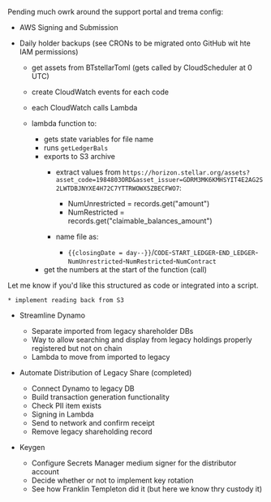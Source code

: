 Pending much owrk around the support portal and trema config:

* AWS Signing and Submission
* Daily holder backups (see CRONs to be migrated onto GitHub wit hte IAM permissions)

    * get assets from BTstellarToml (gets called by CloudScheduler at 0 UTC)
    * create CloudWatch events for each code
    * each CloudWatch calls Lambda
    * lambda function to: 

        * gets state variables for file name
        * runs `getLedgerBals`
        * exports to S3 archive
             * extract values from `https://horizon.stellar.org/assets?asset_code=1984803ORD&asset_issuer=GDRM3MK6KMHSYIT4E2AG2S2LWTDBJNYXE4H72C7YTTRWOWX5ZBECFWO7`:

                 * NumUnrestricted = records.get("amount")
               * NumRestricted = records.get("claimable_balances_amount")
            * name file as:

                 * `{{closingDate = day--}}`/`CODE`-`START_LEDGER`-`END_LEDGER`-`NumUnrestricted`-`NumRestricted`-`NumContract`
        * get the numbers at the start of the function (call)

Let me know if you'd like this structured as code or integrated into a script.


    * implement reading back from S3

- Streamline Dynamo

    * Separate imported from legacy shareholder DBs
    * Way to allow searching and display from legacy holdings properly registered but not on chain
    * Lambda to move from imported to legacy

- Automate Distribution of Legacy Share (completed)

    * Connect Dynamo to legacy DB
    * Build transaction generation functionality
    * Check PII item exists
    * Signing in Lambda
    * Send to network and confirm receipt
    * Remove legacy shareholding record

- Keygen

    * Configure Secrets Manager medium signer for the distributor account
    * Decide whether or not to implement key rotation
    * See how Franklin Templeton did it  (but here we know thry custody it)
